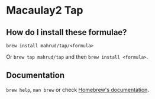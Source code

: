 # Macaulay2 Tap

## How do I install these formulae?
`brew install mahrud/tap/<formula>`

Or `brew tap mahrud/tap` and then `brew install <formula>`.

## Documentation
`brew help`, `man brew` or check [Homebrew's documentation](https://docs.brew.sh).

